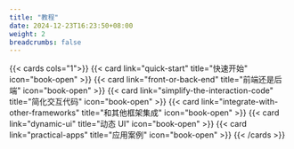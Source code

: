 ```yaml
---
title: "教程"
date: 2024-12-23T16:23:50+08:00
weight: 2
breadcrumbs: false
---
```


{{< cards cols="1">}}
{{< card link="quick-start" title="快速开始" icon="book-open" >}}
{{< card link="front-or-back-end" title="前端还是后端" icon="book-open" >}}
{{< card link="simplify-the-interaction-code" title="简化交互代码" icon="book-open" >}}
{{< card link="integrate-with-other-frameworks" title="和其他框架集成" icon="book-open" >}}
{{< card link="dynamic-ui" title="动态 UI" icon="book-open" >}}
{{< card link="practical-apps" title="应用案例" icon="book-open" >}}
{{< /cards >}}
